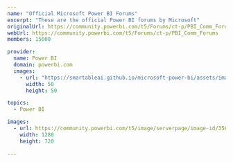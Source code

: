```yaml
---
name: "Official Microsoft Power BI Forums"
excerpt: "These are the official Power BI forums by Microsoft"
originalUrl: https://community.powerbi.com/t5/Forums/ct-p/PBI_Comm_Forums
webUrl: https://community.powerbi.com/t5/Forums/ct-p/PBI_Comm_Forums
members: 15000

provider:
  name: Power BI
  domain: powerbi.com
  images:
    - url: "https://smartableai.github.io/microsoft-power-bi/assets/images/organizations/powerbi.com-50x50.jpg"
      width: 50
      height: 50

topics:
  - Power BI

images:
  - url: https://community.powerbi.com/t5/image/serverpage/image-id/356571i2B381C43C85E7997/image-size/large/is-moderation-mode/true?v=1.0&px=999
    width: 1280
    height: 720
  
---
```

